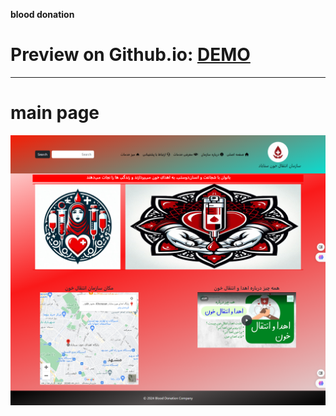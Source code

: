 **blood donation**
# Preview on Github.io: [DEMO](https://babak-chalacki.github.io/Work-samples/)
---
# main page 
![blood donation screen](https://github.com/Babak-Chalacki/Work-samples/blob/d70cbe7d8c9240461864806acfaf4f652af7bb53/blood%20donation%20readme.png)
